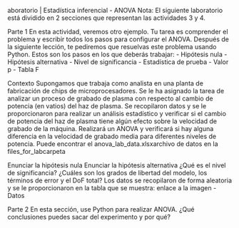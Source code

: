 aboratorio | Estadística inferencial - ANOVA
Nota: El siguiente laboratorio está dividido en 2 secciones que representan las actividades 3 y 4.

Parte 1
En esta actividad, veremos otro ejemplo. Tu tarea es comprender el problema y escribir todos los pasos para configurar el ANOVA. Después de la siguiente lección, te pediremos que resuelvas este problema usando Python. Estos son los pasos en los que deberás trabajar: - Hipótesis nula - Hipótesis alternativa - Nivel de significancia - Estadística de prueba - Valor p - Tabla F

Contexto
Supongamos que trabaja como analista en una planta de fabricación de chips de microprocesadores. Se le ha asignado la tarea de analizar un proceso de grabado de plasma con respecto al cambio de potencia (en vatios) del haz de plasma. Se recopilaron datos y se le proporcionaron para realizar un análisis estadístico y verificar si el cambio de potencia del haz de plasma tiene algún efecto sobre la velocidad de grabado de la máquina. Realizará un ANOVA y verificará si hay alguna diferencia en la velocidad de grabado media para diferentes niveles de potencia. Puede encontrar el anova_lab_data.xlsxarchivo de datos en la files_for_labcarpeta

Enunciar la hipótesis nula
Enunciar la hipótesis alternativa
¿Qué es el nivel de significancia?
¿Cuáles son los grados de libertad del modelo, los términos de error y el DoF total?
Los datos se recopilaron de forma aleatoria y se le proporcionaron en la tabla que se muestra: enlace a la imagen - Datos

Parte 2
En esta sección, use Python para realizar ANOVA.
¿Qué conclusiones puedes sacar del experimento y por qué?
